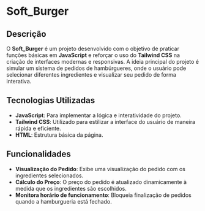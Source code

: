 # Soft_Burger

## Descrição

O **Soft_Burger** é um projeto desenvolvido com o objetivo de praticar funções básicas em **JavaScript** e reforçar o uso do **Tailwind CSS** na criação de interfaces modernas e responsivas. A ideia principal do projeto é simular um sistema de pedidos de hambúrgueres, onde o usuário pode selecionar diferentes ingredientes e visualizar seu pedido de forma interativa.

## Tecnologias Utilizadas

- **JavaScript**: Para implementar a lógica e interatividade do projeto.
- **Tailwind CSS**: Utilizado para estilizar a interface do usuário de maneira rápida e eficiente.
- **HTML**: Estrutura básica da página.

## Funcionalidades

- **Visualização do Pedido**: Exibe uma visualização do pedido com os ingredientes selecionados.
- **Cálculo do Preço**: O preço do pedido é atualizado dinamicamente à medida que os ingredientes são escolhidos.
- **Monitora horário de funcionamento**: Bloqueia finalização de pedidos quando a hamburgueria está fechado.
